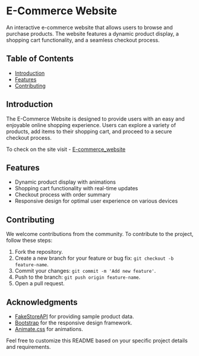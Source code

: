 # E-Commerce Website

An interactive e-commerce website that allows users to browse and purchase products. The website features a dynamic product display, a shopping cart functionality, and a seamless checkout process.

## Table of Contents

- [Introduction](#introduction)
- [Features](#features)
- [Contributing](#contributing)


## Introduction

The E-Commerce Website is designed to provide users with an easy and enjoyable online shopping experience. Users can explore a variety of products, add items to their shopping cart, and proceed to a secure checkout process.       
     
To check on the site visit - [E-commerce_website](https://fanciful-marigold-f5fa80.netlify.app/)

## Features

- Dynamic product display with animations
- Shopping cart functionality with real-time updates
- Checkout process with order summary
- Responsive design for optimal user experience on various devices

## Contributing

We welcome contributions from the community. To contribute to the project, follow these steps:
1. Fork the repository.
2. Create a new branch for your feature or bug fix: `git checkout -b feature-name`.
3. Commit your changes: `git commit -m 'Add new feature'`.
4. Push to the branch: `git push origin feature-name`.
5. Open a pull request.


## Acknowledgments

- [FakeStoreAPI](https://fakestoreapi.com/) for providing sample product data.
- [Bootstrap](https://getbootstrap.com/) for the responsive design framework.
- [Animate.css](https://animate.style/) for animations.

Feel free to customize this README based on your specific project details and requirements.
